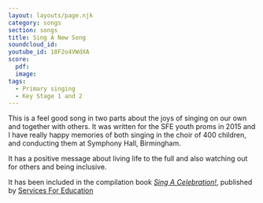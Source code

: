 ```yaml
---
layout: layouts/page.njk
category: songs
section: songs
title: Sing A New Song
soundcloud_id:
youtube_id: 18F2o4VWdXA
score:
  pdf:
  image:
tags:
  - Primary singing
  - Key Stage 1 and 2
---
```


This is a feel good song in two parts about the joys of singing on our own and together with others. It was written for the SFE youth proms in 2015 and I have really happy memories of both singing in the choir of 400 children, and conducting them at Symphony Hall, Birmingham.

It has a positive message about living life to the full and also watching out for others and being inclusive.

It has been included in the compilation book [*Sing A Celebration!*](https://www.servicesforeducation.co.uk/our-offer/sing-a-celebration/), published by [Services For Education](https://www.servicesforeducation.co.uk/our-offer/sing-a-celebration/)
